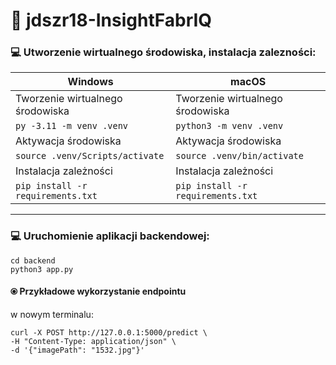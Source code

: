 # 🤖 jdszr18-InsightFabrIQ

<h3>💻 Utworzenie wirtualnego środowiska, instalacja zalezności:</h3>

| **Windows**                       | **macOS**                         |
| --------------------------------- | --------------------------------- |
| Tworzenie wirtualnego środowiska  | Tworzenie wirtualnego środowiska  |
| `py -3.11 -m venv .venv`          | `python3 -m venv .venv`           |
| Aktywacja środowiska              | Aktywacja środowiska              |
| `source .venv/Scripts/activate`   | `source .venv/bin/activate`       |
| Instalacja zależności             | Instalacja zależności             |
| `pip install -r requirements.txt` | `pip install -r requirements.txt` |

---

<h3>💻 Uruchomienie aplikacji backendowej:</h3>

```
cd backend
python3 app.py
```

<h4>⦿ Przykładowe wykorzystanie endpointu</h4>

w nowym terminalu:

```
curl -X POST http://127.0.0.1:5000/predict \
-H "Content-Type: application/json" \
-d '{"imagePath": "1532.jpg"}'
```
